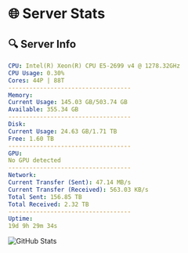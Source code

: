 # 🌐 Server Stats
## 🔍 Server Info
```yaml
CPU: Intel(R) Xeon(R) CPU E5-2699 v4 @ 1278.32GHz
CPU Usage: 0.30%
Cores: 44P | 88T
-----------------------------------
Memory:
Current Usage: 145.03 GB/503.74 GB
Available: 355.34 GB
-----------------------------------
Disk:
Current Usage: 24.63 GB/1.71 TB
Free: 1.60 TB
-----------------------------------
GPU:
No GPU detected
-----------------------------------
Network:
Current Transfer (Sent): 47.14 MB/s
Current Transfer (Received): 563.03 KB/s
Total Sent: 156.85 TB
Total Received: 2.32 TB
-----------------------------------
Uptime:
19d 9h 29m 34s
```
![GitHub Stats](https://img.shields.io/badge/Updated-2025-02-27_08:12:52-blue)